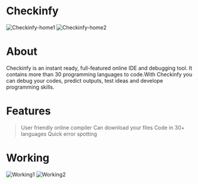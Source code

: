 # Checkinfy

![Checkinfy-home1](https://user-images.githubusercontent.com/61022242/87340953-721c1300-c566-11ea-983f-955d444abadf.png)
![Checkinfy-home2](https://user-images.githubusercontent.com/61022242/87340998-8233f280-c566-11ea-99d4-e3abc787b918.png)

# About

Checkinfy is an instant ready, full-featured online IDE and debugging tool. It contains more than 30 programming languages to code.With Checkinfy you can debug your codes, predict outputs, test ideas and develope programming skills.

# Features

> User friendly online compiler
> Can download your files
> Code in 30+ languages
> Quick error spotting

# Working


![Working1](https://user-images.githubusercontent.com/61022242/87342861-94fbf680-c569-11ea-9109-f617426b1f0d.png)
![Working2](https://user-images.githubusercontent.com/61022242/87343413-734f3f00-c56a-11ea-92bc-c9c4eba1cc07.png)
